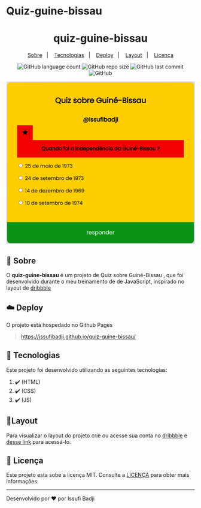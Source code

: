 # Quiz-guine-bissau

<h1 align="center" color=" ">
   quiz-guine-bissau
</h1>

<p align="center">
    <a href="#book-sobre">Sobre</a>&nbsp;&nbsp;&nbsp;|&nbsp;&nbsp;&nbsp;
    <a href="#rocket-tecnologias">Tecnologias</a>&nbsp;&nbsp;&nbsp;|&nbsp;&nbsp;&nbsp;
    <a href="#cloud-deploy">Deploy</a>&nbsp;&nbsp;&nbsp;|&nbsp;&nbsp;&nbsp;
    <a href="#layout">Layout</a>&nbsp;&nbsp;&nbsp;|&nbsp;&nbsp;&nbsp;
    <a href="#memo-licença">Licença</a>
</p>

<p align="center">
   
   <img alt="GitHub language count" src="https://img.shields.io/github/languages/count/issufibadji/quiz-guine-bissau?style=flat-square">

   <img alt="GitHub repo size" src="https://img.shields.io/github/repo-size/issufibadji/quiz-guine-bissau?style=flat-square">

   <img alt="GitHub last commit" src="https://img.shields.io/github/last-commit/issufibadji/quiz-guine-bissau?style=flat-square">

   <img alt="GitHub" src="https://img.shields.io/github/license/issufibadji/quiz-guine-bissau?style=flat-square">
</p>

![quiz-guine-bissau](https://github.com/issufibadji/quiz-guine-bissau/blob/master/quiz-guine-bissau.png)

## :book: Sobre
O **quiz-guine-bissau**
 é um projeto de Quiz sobre Guiné-Bissau , que foi desenvolvido durante o meu treinamento de de JavaScript, inspirado no layout de [dribbble](dribbble.com)

## :cloud: Deploy
O projeto está hospedado no Github Pages
>https://issufibadji.github.io/quiz-guine-bissau/

## :rocket: Tecnologias
Este projeto foi desenvolvido utilizando as seguintes tecnologias:
<!-- ❌✔️ -->
1. ✔️ (HTML)
2. ✔️ (CSS)
3. ✔️ (JS)


## 🔖Layout
Para visualizar o layout do projeto crie ou acesse sua conta no [dribbble](dribbble.com) e [desse link](https://dribbble.com/shots/11338885-Flick-Quizzes) para acessá-lo.

## :memo: Licença
Este projeto esta sobe a licença MIT. Consulte a [LICENÇA](https://github.com/issufibadji/quiz-guine-bissau/blob/master/LINCENSE) para obter mais informações.

---

Desenvolvido por :heart: por Issufi Badji

